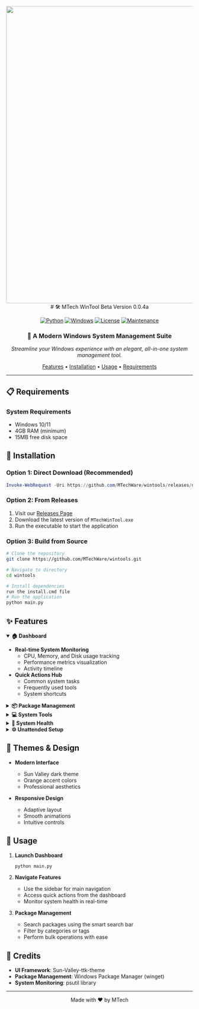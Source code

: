 <div align="center">

  <img src="https://cdn.glitch.global/c71b63a5-9bbb-4161-9304-824cf8b9757b/WinTool.png?v=1733618534018" width="800"/>
# 🛠️ MTech WinTool Beta Version 0.0.4a

[![Python](https://img.shields.io/badge/Python-3.7+-3776AB?style=for-the-badge&logo=python&logoColor=white)](https://www.python.org)
[![Windows](https://img.shields.io/badge/Windows-10%2F11-0078D6?style=for-the-badge&logo=windows&logoColor=white)](https://www.microsoft.com/windows)
[![License](https://img.shields.io/badge/License-MIT-green.svg?style=for-the-badge)](LICENSE)
[![Maintenance](https://img.shields.io/badge/Maintained%3F-yes-green.svg?style=for-the-badge)](https://github.com/yourusername/MTechWinTool)

### 🎯 A Modern Windows System Management Suite

*Streamline your Windows experience with an elegant, all-in-one system management tool.*

[Features](#-features) • [Installation](#-installation) • [Usage](#-usage) • [Requirements](#-requirements)

---

</div>

## 📋 Requirements

### System Requirements
- Windows 10/11
- 4GB RAM (minimum)
- 15MB free disk space

## 🚀 Installation

### Option 1: Direct Download (Recommended)

```powershell
Invoke-WebRequest -Uri https://github.com/MTechWare/wintools/releases/download/v0.0.4a/MTech_WinTool.exe -OutFile MTechWinTool.exe; Start-Process .\\MTechWinTool.exe
```

### Option 2: From Releases
1. Visit our [Releases Page](https://github.com/MTechWare/wintools/releases)
2. Download the latest version of `MTechWinTool.exe`
3. Run the executable to start the application

### Option 3: Build from Source
```bash
# Clone the repository
git clone https://github.com/MTechWare/wintools.git

# Navigate to directory
cd wintools

# Install dependencies
run the install.cmd file
# Run the application
python main.py
```

## ✨ Features

<details open>
<summary><b>🏠 Dashboard</b></summary>

- **Real-time System Monitoring**
  - CPU, Memory, and Disk usage tracking
  - Performance metrics visualization
  - Activity timeline
- **Quick Actions Hub**
  - Common system tasks
  - Frequently used tools
  - System shortcuts
</details>

<details>
<summary><b>📦 Package Management</b></summary>

- **WinGet Integration**
  - Smart package search
  - Category-based filtering
  - Bulk operations support
- **Package Operations**
  - One-click installation
  - Clean uninstallation
  - Automatic updates
</details>

<details>
<summary><b>💻 System Tools</b></summary>

- **System Maintenance**
  - Disk cleanup utility
  - Task manager integration
  - Service management
- **System Configuration**
  - Device manager
  - Control panel
  - System settings
</details>

<details>
<summary><b>🔧 System Health</b></summary>

- **Performance Monitoring**
  - Resource usage tracking
  - System metrics
  - Health diagnostics
- **System Information**
  - Hardware details
  - Software inventory
  - System reports
</details>

<details>
<summary><b>⚙️ Unattended Setup</b></summary>

- **Windows Configuration**
  - Custom installation settings
  - System preferences
  - Deployment templates
- **Automation**
  - Scripted setup
  - Configuration profiles
  - Batch processing
</details>

## 🎨 Themes & Design

- **Modern Interface**
  - Sun Valley dark theme
  - Orange accent colors
  - Professional aesthetics

- **Responsive Design**
  - Adaptive layout
  - Smooth animations
  - Intuitive controls

## 🎯 Usage

1. **Launch Dashboard**
   ```bash
   python main.py
   ```

2. **Navigate Features**
   - Use the sidebar for main navigation
   - Access quick actions from the dashboard
   - Monitor system health in real-time

3. **Package Management**
   - Search packages using the smart search bar
   - Filter by categories or tags
   - Perform bulk operations with ease

## 🤝 Credits

- **UI Framework**: Sun-Valley-ttk-theme
- **Package Management**: Windows Package Manager (winget)
- **System Monitoring**: psutil library

---

<div align="center">

Made with ❤️ by MTech

</div>
